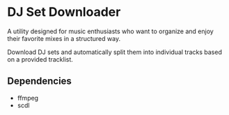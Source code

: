 # DJ Set Downloader

A utility designed for music enthusiasts who want to organize and enjoy their favorite mixes in a structured way.

Download DJ sets and automatically split them into individual tracks based on a provided tracklist. 

## Dependencies

* ffmpeg
* scdl
